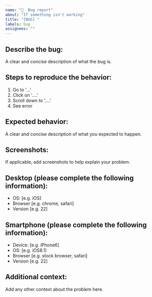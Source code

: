 ```yaml
---
name: "🐜  Bug report"
about: "If something isn't working"
title: "[BUG] "
labels: bug
assignees: ""
---
```


## **Describe the bug:**

A clear and concise description of what the bug is.

## **Steps to reproduce the behavior:**

1. Go to '...'
2. Click on '....'
3. Scroll down to '....'
4. See error

## **Expected behavior:**

A clear and concise description of what you expected to happen.

## **Screenshots:**

If applicable, add screenshots to help explain your problem.

## **Desktop (please complete the following information):**

- OS: [e.g. iOS]
- Browser [e.g. chrome, safari]
- Version [e.g. 22]

## **Smartphone (please complete the following information):**

- Device: [e.g. iPhone6]
- OS: [e.g. iOS8.1]
- Browser [e.g. stock browser, safari]
- Version [e.g. 22]

## **Additional context:**

Add any other context about the problem here.
